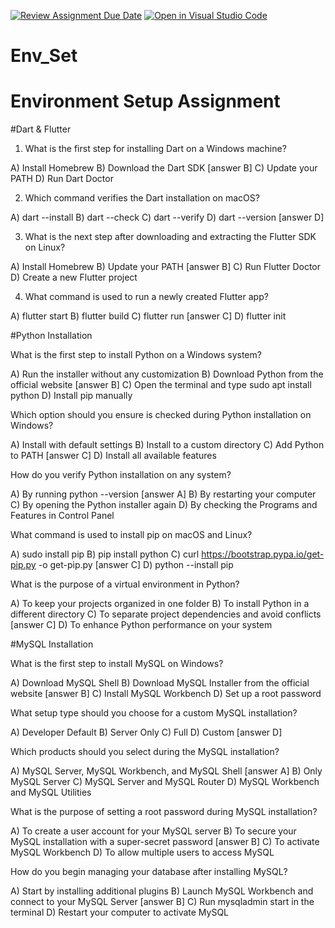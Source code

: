 [![Review Assignment Due Date](https://classroom.github.com/assets/deadline-readme-button-22041afd0340ce965d47ae6ef1cefeee28c7c493a6346c4f15d667ab976d596c.svg)](https://classroom.github.com/a/vnsr1XuU)
[![Open in Visual Studio Code](https://classroom.github.com/assets/open-in-vscode-2e0aaae1b6195c2367325f4f02e2d04e9abb55f0b24a779b69b11b9e10269abc.svg)](https://classroom.github.com/online_ide?assignment_repo_id=16226972&assignment_repo_type=AssignmentRepo)
# Env_Set

# Environment Setup Assignment

#Dart & Flutter

1. What is the first step for installing Dart on a Windows machine?

A) Install Homebrew
B) Download the Dart SDK [answer B]
C) Update your PATH
D) Run Dart Doctor


2. Which command verifies the Dart installation on macOS?

A) dart --install
B) dart --check
C) dart --verify
D) dart --version [answer D]


3. What is the next step after downloading and extracting the Flutter SDK on Linux?

A) Install Homebrew
B) Update your PATH [answer B]
C) Run Flutter Doctor
D) Create a new Flutter project


4. What command is used to run a newly created Flutter app?

A) flutter start
B) flutter build
C) flutter run [answer C]
D) flutter init


#Python Installation

What is the first step to install Python on a Windows system?

A) Run the installer without any customization
B) Download Python from the official website [answer B]
C) Open the terminal and type sudo apt install python
D) Install pip manually

Which option should you ensure is checked during Python installation on Windows?

A) Install with default settings
B) Install to a custom directory
C) Add Python to PATH [answer C]
D) Install all available features

How do you verify Python installation on any system?

A) By running python --version [answer A]
B) By restarting your computer
C) By opening the Python installer again
D) By checking the Programs and Features in Control Panel

What command is used to install pip on macOS and Linux?

A) sudo install pip
B) pip install python
C) curl https://bootstrap.pypa.io/get-pip.py -o get-pip.py [answer C]
D) python --install pip

What is the purpose of a virtual environment in Python?

A) To keep your projects organized in one folder
B) To install Python in a different directory
C) To separate project dependencies and avoid conflicts [answer C]
D) To enhance Python performance on your system

#MySQL Installation

What is the first step to install MySQL on Windows?

A) Download MySQL Shell
B) Download MySQL Installer from the official website [answer B]
C) Install MySQL Workbench
D) Set up a root password

What setup type should you choose for a custom MySQL installation?

A) Developer Default
B) Server Only
C) Full
D) Custom [answer D]

Which products should you select during the MySQL installation?

A) MySQL Server, MySQL Workbench, and MySQL Shell [answer A]
B) Only MySQL Server
C) MySQL Server and MySQL Router
D) MySQL Workbench and MySQL Utilities

What is the purpose of setting a root password during MySQL installation?

A) To create a user account for your MySQL server
B) To secure your MySQL installation with a super-secret password [answer B]
C) To activate MySQL Workbench
D) To allow multiple users to access MySQL

How do you begin managing your database after installing MySQL?

A) Start by installing additional plugins
B) Launch MySQL Workbench and connect to your MySQL Server [answer B]
C) Run mysqladmin start in the terminal
D) Restart your computer to activate MySQL
